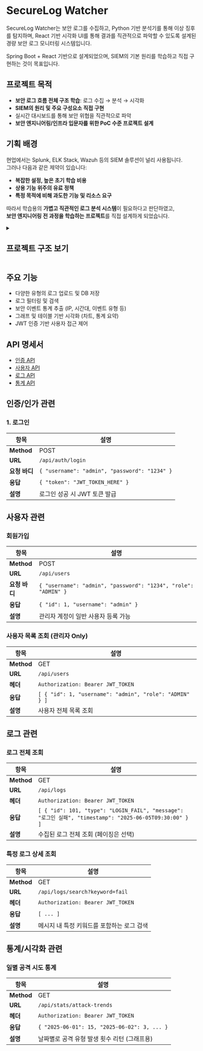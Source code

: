 # SecureLog Watcher

SecureLog Watcher는 보안 로그를 수집하고, Python 기반 분석기를 통해 이상 징후를 탐지하며, React 기반 시각화 UI를 통해 결과를 직관적으로 파악할 수 있도록 설계된 경량 보안 로그 모니터링 시스템입니다.

Spring Boot + React 기반으로 설계되었으며, SIEM의 기본 원리를 학습하고 직접 구현하는 것이 목표입니다.

## 프로젝트 목적

- **보안 로그 흐름 전체 구조 학습**: 로그 수집 → 분석 → 시각화
- **SIEM의 원리 및 주요 구성요소 직접 구현**
- 실시간 대시보드를 통해 보안 위협을 직관적으로 파악
- **보안 엔지니어링/인프라 입문자를 위한 PoC 수준 프로젝트 설계**

## 기획 배경

현업에서는 Splunk, ELK Stack, Wazuh 등의 SIEM 솔루션이 널리 사용됩니다.  
그러나 다음과 같은 제약이 있습니다:

- **복잡한 설정, 높은 초기 학습 비용**
- **상용 기능 위주의 유료 정책**
- **특정 목적에 비해 과도한 기능 및 리소스 요구**

따라서 학습용의 **가볍고 직관적인 로그 분석 시스템**이 필요하다고 판단하였고,  
**보안 엔지니어링 전 과정을 학습하는 프로젝트**를 직접 설계하게 되었습니다.

<details><summary><h2>프로젝트 구조 보기</h2></summary>

```
securelog-watcher/
├── backend/                 # Spring Boot API 서버
│   ├── controller/          # REST API 엔드포인트
│   ├── domain/              # JPA 엔티티
│   ├── dto/                 # 요청/응답 객체
│   ├── repository/          # DB 액세스
│   ├── service/             # 비즈니스 로직
│   ├── config/              # 설정 (JWT, Swagger 등)
│   └── util/                # Python 분석기 연동
├── analyzer/                # Python 기반 로그 분석기
│   ├── analyzer/            # 파서, 통계, 이상 탐지 모듈
│   └── main.py              # 진입점 (Spring에서 호출)
├── frontend/                # React + TailwindCSS 시각화
│   └── api/                 # Axios 등 API 정리
└── README.md
```

</details>

## 주요 기능

- 다양한 유형의 로그 업로드 및 DB 저장
- 로그 필터링 및 검색
- 보안 이벤트 통계 추출 (IP, 시간대, 이벤트 유형 등)
- 그래프 및 테이블 기반 시각화 (차트, 통계 요약)
- JWT 인증 기반 사용자 접근 제어

## API 명세서

- [인증 API](#인증-api)
- [사용자 API](#사용자-api)
- [로그 API](#로그-api)
- [통계 API](#통계-api)

## 인증/인가 관련

### 1. 로그인

| 항목          | 설명                                          |
| ------------- | --------------------------------------------- |
| **Method**    | POST                                          |
| **URL**       | `/api/auth/login`                             |
| **요청 바디** | `{ "username": "admin", "password": "1234" }` |
| **응답**      | `{ "token": "JWT_TOKEN_HERE" }`               |
| **설명**      | 로그인 성공 시 JWT 토큰 발급                  |

## 사용자 관련

### 회원가입

| 항목          | 설명                                                           |
| ------------- | -------------------------------------------------------------- |
| **Method**    | POST                                                           |
| **URL**       | `/api/users`                                                   |
| **요청 바디** | `{ "username": "admin", "password": "1234", "role": "ADMIN" }` |
| **응답**      | `{ "id": 1, "username": "admin" }`                             |
| **설명**      | 관리자 계정이 일반 사용자 등록 가능                            |

### 사용자 목록 조회 (관리자 Only)

| 항목       | 설명                                                    |
| ---------- | ------------------------------------------------------- |
| **Method** | GET                                                     |
| **URL**    | `/api/users`                                            |
| **헤더**   | `Authorization: Bearer JWT_TOKEN`                       |
| **응답**   | `[ { "id": 1, "username": "admin", "role": "ADMIN" } ]` |
| **설명**   | 사용자 전체 목록 조회                                   |

## 로그 관련

### 로그 전체 조회

| 항목       | 설명                                                                                                    |
| ---------- | ------------------------------------------------------------------------------------------------------- |
| **Method** | GET                                                                                                     |
| **URL**    | `/api/logs`                                                                                             |
| **헤더**   | `Authorization: Bearer JWT_TOKEN`                                                                       |
| **응답**   | `[ { "id": 101, "type": "LOGIN_FAIL", "message": "로그인 실패", "timestamp": "2025-06-05T09:30:00" } ]` |
| **설명**   | 수집된 로그 전체 조회 (페이징은 선택)                                                                   |

### 특정 로그 상세 조회

| 항목       | 설명                                       |
| ---------- | ------------------------------------------ |
| **Method** | GET                                        |
| **URL**    | `/api/logs/search?keyword=fail`            |
| **헤더**   | `Authorization: Bearer JWT_TOKEN`          |
| **응답**   | `[ ... ]`                                  |
| **설명**   | 메시지 내 특정 키워드를 포함하는 로그 검색 |

## 통계/시각화 관련

### 일별 공격 시도 통계

| 항목       | 설명                                         |
| ---------- | -------------------------------------------- |
| **Method** | GET                                          |
| **URL**    | `/api/stats/attack-trends`                   |
| **헤더**   | `Authorization: Bearer JWT_TOKEN`            |
| **응답**   | `{ "2025-06-01": 15, "2025-06-02": 3, ... }` |
| **설명**   | 날짜별로 공격 유형 발생 횟수 리턴 (그래프용) |
